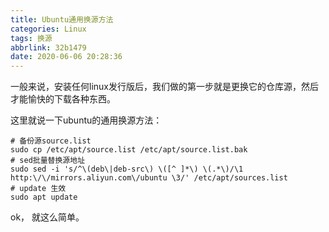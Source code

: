 ```yaml
---
title: Ubuntu通用换源方法
categories: Linux
tags: 换源
abbrlink: 32b1479
date: 2020-06-06 20:28:36
---
```


一般来说，安装任何linux发行版后，我们做的第一步就是更换它的仓库源，然后才能愉快的下载各种东西。

这里就说一下ubuntu的通用换源方法：

```shell
# 备份源source.list
sudo cp /etc/apt/source.list /etc/apt/source.list.bak
# sed批量替换源地址
sudo sed -i 's/^\(deb\|deb-src\) \([^ ]*\) \(.*\)/\1 http:\/\/mirrors.aliyun.com\/ubuntu \3/' /etc/apt/sources.list
# update 生效
sudo apt update
```

ok， 就这么简单。